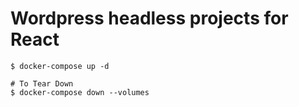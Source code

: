 # Wordpress headless projects for React

```
$ docker-compose up -d

# To Tear Down
$ docker-compose down --volumes
```